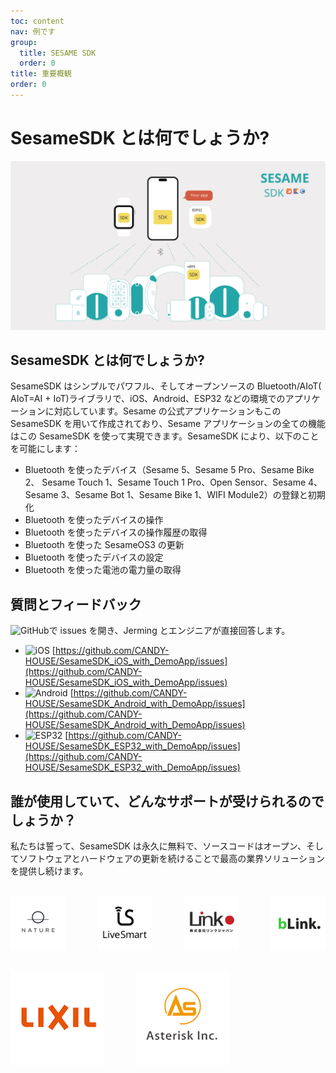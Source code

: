 ```yaml
---
toc: content
nav: 例です
group:
  title: SESAME SDK
  order: 0
title: 重要概観
order: 0
---
```


# SesameSDK とは何でしょうか?

![Sesame SDK](https://raw.githubusercontent.com/CANDY-HOUSE/.github/main/profile/images/SesameSDK.png)

## SesameSDK とは何でしょうか?

SesameSDK はシンプルでパワフル、そしてオープンソースの Bluetooth/AIoT( AIoT=AI + IoT)ライブラリで、iOS、Android、ESP32 などの環境でのアプリケーションに対応しています。Sesame の公式アプリケーションもこの SesameSDK を用いて作成されており、Sesame アプリケーションの全ての機能はこの SesameSDK を使って実現できます。SesameSDK により、以下のことを可能にします：

- Bluetooth を使ったデバイス（Sesame 5、Sesame 5 Pro、Sesame Bike 2、 Sesame Touch 1、Sesame Touch 1 Pro、Open Sensor、Sesame 4、Sesame 3、Sesame Bot 1、Sesame Bike 1、WIFI Module2）の登録と初期化
- Bluetooth を使ったデバイスの操作
- Bluetooth を使ったデバイスの操作履歴の取得
- Bluetooth を使った SesameOS3 の更新
- Bluetooth を使ったデバイスの設定
- Bluetooth を使った電池の電力量の取得

## 質問とフィードバック

![GitHub](https://img.shields.io/badge/GitHub-000000?logo=github&logoColor=white)で issues を開き、Jerming とエンジニアが直接回答します。

- ![iOS](https://img.shields.io/badge/iOS-000000?logo=apple&logoColor=white) [https://github.com/CANDY-HOUSE/SesameSDK_iOS_with_DemoApp/issues](https://github.com/CANDY-HOUSE/SesameSDK_iOS_with_DemoApp/issues)
- ![Android](https://img.shields.io/badge/Android-3DDC84?logo=android&logoColor=white) [https://github.com/CANDY-HOUSE/SesameSDK_Android_with_DemoApp/issues](https://github.com/CANDY-HOUSE/SesameSDK_Android_with_DemoApp/issues)
- ![ESP32](https://img.shields.io/badge/ESP32-E7352C?logo=espressif&logoColor=white) [https://github.com/CANDY-HOUSE/SesameSDK_ESP32_with_DemoApp/issues](https://github.com/CANDY-HOUSE/SesameSDK_ESP32_with_DemoApp/issues)

## 誰が使用していて、どんなサポートが受けられるのでしょうか？

私たちは誓って、SesameSDK は永久に無料で、ソースコードはオープン、そしてソフトウェアとハードウェアの更新を続けることで最高の業界ソリューションを提供し続けます。

<div  style="display: flex; align-items: center; justify-content: start; margin-top: 30px;">
  <a href="https://nature.global/blog/17660/" >
    <img src="https://github.com/CANDY-HOUSE/.github/blob/main/profile/images/logo_nature.png?raw=true" width="150" />
  </a>
  <a href="https://www.livesmart.co.jp/en/news/20231108-pressrelease/" style="margin-left: 50px;">
    <img src="https://github.com/CANDY-HOUSE/.github/blob/main/profile/images/logo_LiveSmart.png?raw=true" width="150" />
  </a>
  <a href="https://www.livesmart.co.jp/en/news/20231108-pressrelease/" style="margin-left: 50px;">
    <img src="https://github.com/CANDY-HOUSE/.github/blob/main/profile/images/logo_LinkJapan.png?raw=true" width="150"  />
  </a>
  <a href="https://rideblink.weebly.com/" style="margin-left: 50px;">
    <img src="https://github.com/CANDY-HOUSE/.github/blob/main/profile/images/logo_bLink.png?raw=true" width="150"  />
  </a>
</div>
<div style="display: flex; align-items: center; justify-content: start; margin-top: 30px;">
  <a href="https://store.lixil.co.jp/living/living-parts/smart-lock.html">
    <img src="https://github.com/CANDY-HOUSE/.github/blob/main/profile/images/logo_LIXIL.png?raw=true"   width="150" />
  </a>
  <a href="https://www.asx.co.jp/news/%E3%82%A2%E3%82%B9%E3%82%BF%E3%83%AA%E3%82%B9%E3%82%AF%E3%80%81iot%E3%82%B9%E3%83%9E%E3%83%BC%E3%83%88%E3%83%9B%E3%83%BC%E3%83%A0%E3%83%87%E3%83%90%E3%82%A4%E3%82%B9%E3%82%92%E9%96%8B%E7%99%BA/" style="margin-left: 50px;">
    <img src="https://github.com/CANDY-HOUSE/.github/blob/main/profile/images/logo_Asterisk.png?raw=true" width="150" />
  </a>
</div>
